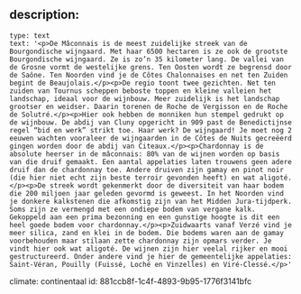 description:
  -
    type: text
    text: '<p>De Mâconnais is de meest zuidelijke streek van de Bourgondische wijngaard. Met haar 6500 hectaren is ze ook de grootste Bourgondische wijngaard. Ze is zo’n 35 kilometer lang. De vallei van de Grosne vormt de westelijke grens. Ten Oosten wordt ze begrensd door de Saône. Ten Noorden vind je de Côtes Chalonnaises en net ten Zuiden begint de Beaujolais.</p><p>De regio toont twee gezichten. Net ten zuiden van Tournus scheppen beboste toppen en kleine valleien het landschap, ideaal voor de wijnbouw. Meer zuidelijk is het landschap grootser en weidser. Daarin torenen de Roche de Vergisson en de Roche de Solutré.</p><p>Hier ook hebben de monniken hun stempel gedrukt op de wijnbouw. De abdij van Cluny opgericht in 909 past de Benedictijnse regel “bid en werk” strikt toe. Haar werk? De wijngaard! Je moet nog 2 eeuwen wachten vooraleer de wijngaarden in de Côtes de Nuits gecreëerd gingen worden door de abdij van Citeaux.</p><p>Chardonnay is de absolute heerser in de mâconnais: 80% van de wijnen worden op basis van die druif gemaakt. Een aantal appelaties laten trouwens geen adere druif dan de chardonnay toe. Andere druiven zijn gamay en pinot noir (die hier niet echt zijn beste terroir gevonden heeft) en wat aligoté.</p><p>De streek wordt gekenmerkt door de diversiteit van haar bodem die 200 miljoen jaar geleden gevormd is geweest. In het Noorden vind je donkere kalkstenen die afkomstig zijn van het Midden Jura-tijdperk. Soms zijn ze vermengd met een ondiepe bodem van vergane kalk. Gekoppeld aan een prima bezonning en een gunstige hoogte is dit een heel goede bodem voor chardonnay.</p><p>Zuidwaarts vanaf Verzé vind je meer silica, zand en klei in de bodem. Die bodems waren aan de gamay voorbehouden maar stilaan zette chardonnay zijn opmars verder. Je vindt hier ook wat aligoté. De wijnen zijn hier veelal rijker en mooi gestructureerd. Onder andere vind je hier de gemeentelijke appelaties: Saint-Véran, Pouilly (Fuissé, Loché en Vinzelles) en Viré-Clessé.</p>'
climate: continentaal
id: 881ccb8f-1c4f-4893-9b95-1776f3141bfc
